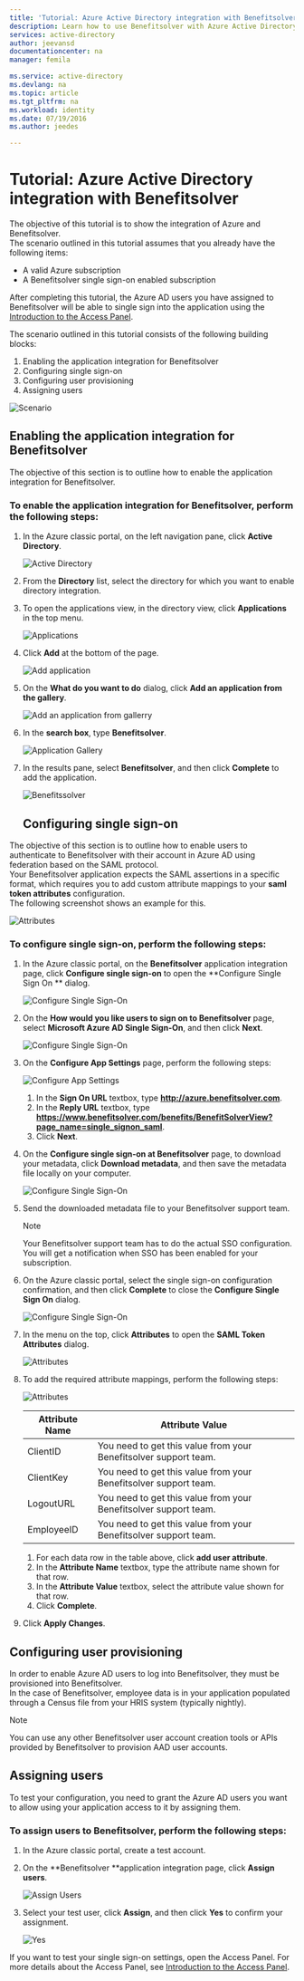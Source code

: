 ```yaml
---
title: 'Tutorial: Azure Active Directory integration with Benefitsolver | Microsoft Azure'
description: Learn how to use Benefitsolver with Azure Active Directory to enable single sign-on, automated provisioning, and more!
services: active-directory
author: jeevansd
documentationcenter: na
manager: femila

ms.service: active-directory
ms.devlang: na
ms.topic: article
ms.tgt_pltfrm: na
ms.workload: identity
ms.date: 07/19/2016
ms.author: jeedes

---
```

# Tutorial: Azure Active Directory integration with Benefitsolver
The objective of this tutorial is to show the integration of Azure and Benefitsolver.  
The scenario outlined in this tutorial assumes that you already have the following items:

* A valid Azure subscription
* A Benefitsolver single sign-on enabled subscription

After completing this tutorial, the Azure AD users you have assigned to Benefitsolver will be able to single sign into the application using the [Introduction to the Access Panel](active-directory-saas-access-panel-introduction.md).

The scenario outlined in this tutorial consists of the following building blocks:

1. Enabling the application integration for Benefitsolver
2. Configuring single sign-on
3. Configuring user provisioning
4. Assigning users

![Scenario](./media/active-directory-saas-benefitsolver-tutorial/IC804820.png "Scenario")

## Enabling the application integration for Benefitsolver
The objective of this section is to outline how to enable the application integration for Benefitsolver.

### To enable the application integration for Benefitsolver, perform the following steps:
1. In the Azure classic portal, on the left navigation pane, click **Active Directory**.
   
   ![Active Directory](./media/active-directory-saas-benefitsolver-tutorial/IC700993.png "Active Directory")
2. From the **Directory** list, select the directory for which you want to enable directory integration.
3. To open the applications view, in the directory view, click **Applications** in the top menu.
   
   ![Applications](./media/active-directory-saas-benefitsolver-tutorial/IC700994.png "Applications")
4. Click **Add** at the bottom of the page.
   
   ![Add application](./media/active-directory-saas-benefitsolver-tutorial/IC749321.png "Add application")
5. On the **What do you want to do** dialog, click **Add an application from the gallery**.
   
   ![Add an application from gallerry](./media/active-directory-saas-benefitsolver-tutorial/IC749322.png "Add an application from gallerry")
6. In the **search box**, type **Benefitsolver**.
   
   ![Application Gallery](./media/active-directory-saas-benefitsolver-tutorial/IC804821.png "Application Gallery")
7. In the results pane, select **Benefitsolver**, and then click **Complete** to add the application.
   
   ![Benefitssolver](./media/active-directory-saas-benefitsolver-tutorial/IC804822.png "Benefitssolver")
   
   ## Configuring single sign-on

The objective of this section is to outline how to enable users to authenticate to Benefitsolver with their account in Azure AD using federation based on the SAML protocol.  
Your Benefitsolver application expects the SAML assertions in a specific format, which requires you to add custom attribute mappings to your **saml token attributes** configuration.  
The following screenshot shows an example for this.

![Attributes](./media/active-directory-saas-benefitsolver-tutorial/IC804823.png "Attributes")

### To configure single sign-on, perform the following steps:
1. In the Azure classic portal, on the **Benefitsolver** application integration page, click **Configure single sign-on** to open the **Configure Single Sign On ** dialog.
   
   ![Configure Single Sign-On](./media/active-directory-saas-benefitsolver-tutorial/IC804824.png "Configure Single Sign-On")
2. On the **How would you like users to sign on to Benefitsolver** page, select **Microsoft Azure AD Single Sign-On**, and then click **Next**.
   
   ![Configure Single Sign-On](./media/active-directory-saas-benefitsolver-tutorial/IC804825.png "Configure Single Sign-On")
3. On the **Configure App Settings** page, perform the following steps:
   
   ![Configure App Settings](./media/active-directory-saas-benefitsolver-tutorial/IC804826.png "Configure App Settings")
   
   1. In the **Sign On URL** textbox, type **http://azure.benefitsolver.com**.
   2. In the **Reply URL** textbox, type **https://www.benefitsolver.com/benefits/BenefitSolverView?page_name=single_signon_saml**.  
   3. Click **Next**.
4. On the **Configure single sign-on at Benefitsolver** page, to download your metadata, click **Download metadata**, and then save the metadata file locally on your computer.
   
   ![Configure Single Sign-On](./media/active-directory-saas-benefitsolver-tutorial/IC804827.png "Configure Single Sign-On")
5. Send the downloaded metadata file to your Benefitsolver support team.
   
   > [!NOTE]
   > Your Benefitsolver support team has to do the actual SSO configuration.
   > You will get a notification when SSO has been enabled for your subscription.
   > 
   > 
6. On the Azure classic portal, select the single sign-on configuration confirmation, and then click **Complete** to close the **Configure Single Sign On** dialog.
   
   ![Configure Single Sign-On](./media/active-directory-saas-benefitsolver-tutorial/IC804828.png "Configure Single Sign-On")
7. In the menu on the top, click **Attributes** to open the **SAML Token Attributes** dialog.
   
   ![Attributes](./media/active-directory-saas-benefitsolver-tutorial/IC795920.png "Attributes")
8. To add the required attribute mappings, perform the following steps:
   
   ![Attributes](./media/active-directory-saas-benefitsolver-tutorial/IC804823.png "Attributes")
   
   | Attribute Name | Attribute Value |
   | --- | --- |
   | ClientID |You need to get this value from your Benefitsolver support team. |
   | ClientKey |You need to get this value from your Benefitsolver support team. |
   | LogoutURL |You need to get this value from your Benefitsolver support team. |
   | EmployeeID |You need to get this value from your Benefitsolver support team. |
   
   1. For each data row in the table above, click **add user attribute**.
   2. In the **Attribute Name** textbox, type the attribute name shown for that row.
   3. In the **Attribute Value** textbox, select the attribute value shown for that row.
   4. Click **Complete**.
9. Click **Apply Changes**.

## Configuring user provisioning
In order to enable Azure AD users to log into Benefitsolver, they must be provisioned into Benefitsolver.  
In the case of Benefitsolver, employee data is in your application populated through a Census file from your HRIS system (typically nightly).  

> [!NOTE]
> You can use any other Benefitsolver user account creation tools or APIs provided by Benefitsolver to provision AAD user accounts.
> 
> 

## Assigning users
To test your configuration, you need to grant the Azure AD users you want to allow using your application access to it by assigning them.

### To assign users to Benefitsolver, perform the following steps:
1. In the Azure classic portal, create a test account.
2. On the **Benefitsolver **application integration page, click **Assign users**.
   
   ![Assign Users](./media/active-directory-saas-benefitsolver-tutorial/IC804829.png "Assign Users")
3. Select your test user, click **Assign**, and then click **Yes** to confirm your assignment.
   
   ![Yes](./media/active-directory-saas-benefitsolver-tutorial/IC767830.png "Yes")

If you want to test your single sign-on settings, open the Access Panel. For more details about the Access Panel, see [Introduction to the Access Panel](active-directory-saas-access-panel-introduction.md).


